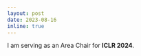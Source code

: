 ```yaml
---
layout: post
date: 2023-08-16
inline: true
---
```

I am serving as an Area Chair for <strong>ICLR 2024</strong>. 

